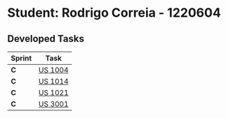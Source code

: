 # Student: Rodrigo Correia - 1220604

## Developed Tasks

| Sprint | Task                       |
|--------|----------------------------|
| **C**  | [US 1004](../UC023/README) |
| **C**  | [US 1014](../UC028/README) |
| **C**  | [US 1021](../UC036/README) |
| **C**  | [US 3001](../UC041/README) |